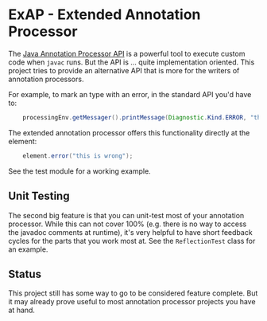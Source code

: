 # ExAP - Extended Annotation Processor

The [Java Annotation Processor API](https://docs.oracle.com/javase/8/docs/api/javax/annotation/processing/Processor.html) is a powerful tool to execute custom code when `javac` runs. But the API is ... quite implementation oriented. This project tries to provide an alternative API that is more for the writers of annotation processors.

For example, to mark an type with an error, in the standard API you'd have to:

```java
	processingEnv.getMessager().printMessage(Diagnostic.Kind.ERROR, "this is wrong", element);
```

The extended annotation processor offers this functionality directly at the element:

```java
	element.error("this is wrong");
```

See the test module for a working example.

## Unit Testing

The second big feature is that you can unit-test most of your annotation processor. While this can not cover 100% (e.g. there is no way to access the javadoc comments at runtime), it's very helpful to have short feedback cycles for the parts that you work most at. See the `ReflectionTest` class for an example.

## Status

This project still has some way to go to be considered feature complete. But it may already prove useful to most annotation processor projects you have at hand.

